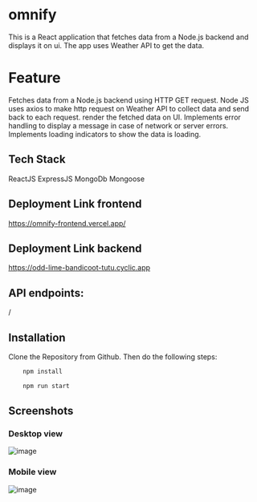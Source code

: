# omnify
This is a React application that fetches data from a Node.js backend and displays it on ui. The app uses Weather API to get the data. 

# Feature
Fetches data from a Node.js backend using HTTP GET request.
Node JS uses axios to make http request on Weather API to collect data and send back to each request.
render the fetched data on UI.
Implements error handling to display a message in case of network or server errors.
Implements loading indicators to show the data is loading.



## Tech Stack
ReactJS ExpressJS MongoDb Mongoose

## Deployment Link frontend
https://omnify-frontend.vercel.app/

## Deployment Link backend
https://odd-lime-bandicoot-tutu.cyclic.app

## API endpoints:
/


## Installation

Clone the Repository from Github. Then do the following steps:

```bash
    npm install

    npm run start
```
    
## Screenshots

 ### Desktop view
![image](https://github.com/abhiamber/omnify/assets/102507444/2ab545f7-aee1-42f9-992a-492d95f5cc5c)

### Mobile view
![image](https://github.com/abhiamber/omnify/assets/102507444/eac686fd-2c8a-4235-95f2-a081d2e9298c)










